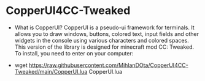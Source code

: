# CopperUI4CC-Tweaked

- What is CopperUI?
CopperUI is a pseudo-ui framework for terminals. It allows you to draw windows, buttons, colored text, input fields and other widgets in the console using various characters and colored spaces. This version of the library is designed for minecraft mod CC: Tweaked. To install, you need to enter on your computer:

- wget https://raw.githubusercontent.com/MihlanDOta/CopperUI4CC-Tweaked/main/CopperUI.lua CopperUI.lua
